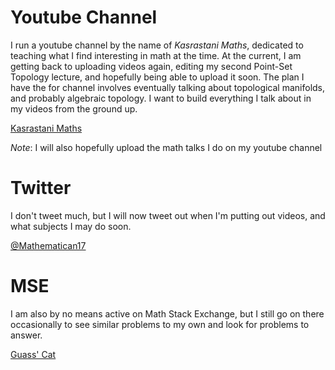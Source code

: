 # Youtube Channel
I run a youtube channel by the name of _Kasrastani Maths_, dedicated to teaching what I find interesting in math at the time. 
At the current, I am getting back to uploading videos again, editing my second Point-Set Topology lecture, and hopefully being able to upload it soon.
The plan I have the for channel involves eventually talking about topological manifolds, and probably algebraic topology. I want to build everything I talk about in my videos from the ground up.

[Kasrastani Maths](https://www.youtube.com/channel/UCcff-tPNiDgsndHGlBLmjuQ)

_Note_: I will also hopefully upload the math talks I do on my youtube channel
# Twitter
I don't tweet much, but I will now tweet out when I'm putting out videos, and what subjects I may do soon.

[@Mathematican17](https://twitter.com/Mathematician17)

# MSE
I am also by no means active on Math Stack Exchange, but I still go on there occasionally to see similar problems to my own and look for problems to answer.

[Guass' Cat](https://math.stackexchange.com/users/818902/guass-cat)
